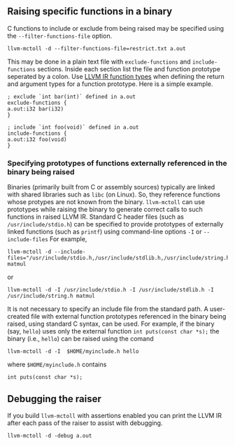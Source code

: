 ## Raising specific functions in a binary

C functions to include or exclude from being raised may be specified using the `--filter-functions-file` option.

```
llvm-mctoll -d --filter-functions-file=restrict.txt a.out
```

This may be done in a plain text file with `exclude-functions` and `include-functions` sections. Inside each section list the file and function prototype seperated by a colon. Use [LLVM IR function types](https://llvm.org/docs/LangRef.html#function-type) when defining the return and argument types for a function prototype. Here is a simple example.

```
; exclude `int bar(int)` defined in a.out
exclude-functions {
a.out:i32 bar(i32)   
}

; include `int foo(void)` defined in a.out
include-functions {
a.out:i32 foo(void)   
}
```

### Specifying prototypes of functions externally referenced in the binary being raised

Binaries (primarily built from C or assembly sources) typically are linked with
shared libraries such as `libc` (on Linux). So, they reference functions whose
protypes are not known from the binary. `llvm-mctoll` can use prototypes while
raising the binary to generate correct calls to such functions in raised LLVM
IR. Standard C header files (such as `/usr/include/stdio.h`) can be specified to
provide prototypes of externally linked functions (such as `printf`) using
command-line options `-I` or `--include-files` For example,

```
llvm-mctoll -d --include-files="/usr/include/stdio.h,/usr/include/stdlib.h,/usr/include/string.h" matmul
````

or
```
llvm-mctoll -d -I /usr/include/stdio.h -I /usr/include/stdlib.h -I /usr/include/string.h matmul
````


It is not necessary to specify an include file from the standard path.  A
user-created file with external function prototypes referenced in the binary
being raised, using standard C syntax, can be used. For example, if the binary
(say, `hello`) uses only the external function `int puts(const char *s);` the
binary (i.e., `hello`) can be raised using the comand

```
llvm-mctoll -d -I  $HOME/myinclude.h hello
```

where `$HOME/myinclude.h` contains

```
int puts(const char *s);
```

## Debugging the raiser

If you build `llvm-mctoll` with assertions enabled you can print the LLVM IR after each pass of the raiser to assist with debugging.
```
llvm-mctoll -d -debug a.out
```

